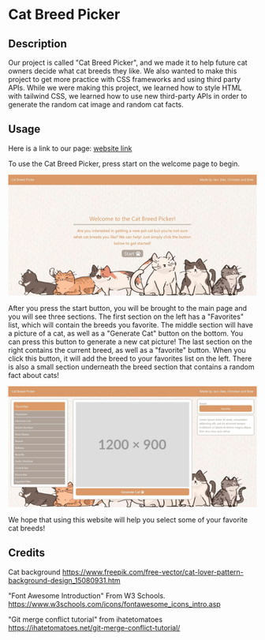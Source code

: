 # Cat Breed Picker

## Description

Our project is called "Cat Breed Picker", and we made it to help future cat owners decide what cat breeds they like. We also wanted to make this project to get more practice with CSS frameworks and using third party APIs. While we were making this project, we learned how to style HTML with tailwind CSS, we learned how to use new third-party APIs in order to generate the random cat image and random cat facts.

## Usage

Here is a link to our page: [website link](https://PsychoRSS.github.io/Cat-Picker/)

To use the Cat Breed Picker, press start on the welcome page to begin.

![Welcome Page Screenshot](./assets/images/welcome-page.JPG)

After you press the start button, you will be brought to the main page and you will see three sections. The first section on the left has a "Favorites" list, which will contain the breeds you favorite. The middle section will have a picture of a cat, as well as a "Generate Cat" button on the bottom. You can press this button to generate a new cat picture! The last section on the right contains the current breed, as well as a "favorite" button. When you click this button, it will add the breed to your favorites list on the left. There is also a small section underneath the breed section that contains a random fact about cats!

![Main Page Screenshot](./assets/images/cat-main-page.JPG)

We hope that using this website will help you select some of your favorite cat breeds!


## Credits

Cat background 
https://www.freepik.com/free-vector/cat-lover-pattern-background-design_15080931.htm

"Font Awesome Introduction" From W3 Schools.
https://www.w3schools.com/icons/fontawesome_icons_intro.asp

"Git merge conflict tutorial" from ihatetomatoes
https://ihatetomatoes.net/git-merge-conflict-tutorial/